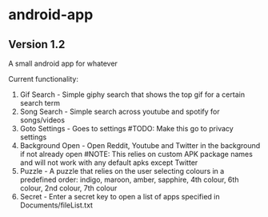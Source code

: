 # android-app
## Version 1.2

A small android app for whatever

Current functionality:
1. Gif Search - Simple giphy search that shows the top gif for a certain search term
2. Song Search - Simple search across youtube and spotify for songs/videos
3. Goto Settings - Goes to settings #TODO: Make this go to privacy settings
4. Background Open - Open Reddit, Youtube and Twitter in the background if not already open #NOTE: This relies on custom APK package names and will not work with any default apks except Twitter
5. Puzzle - A puzzle that relies on the user selecting colours in a predefined order: indigo, maroon, amber, sapphire, 4th colour, 6th colour, 2nd colour, 7th colour
6. Secret - Enter a secret key to open a list of apps specified in Documents/fileList.txt
